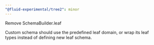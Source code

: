 ```yaml
---
"@fluid-experimental/tree2": minor
---
```


Remove SchemaBuilder.leaf

Custom schema should use the predefined leaf domain, or wrap its leaf types instead of defining new leaf schema.
